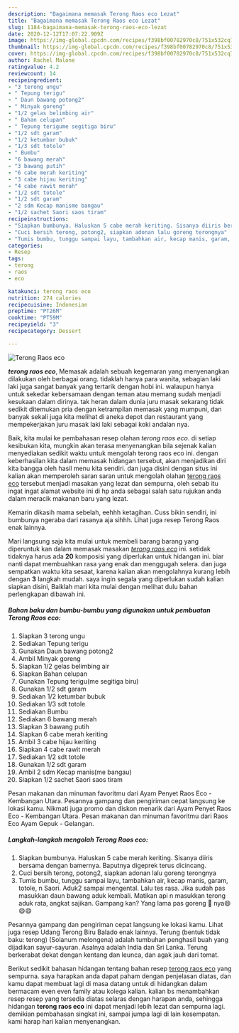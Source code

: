 ```yaml
---
description: "Bagaimana memasak Terong Raos eco Lezat"
title: "Bagaimana memasak Terong Raos eco Lezat"
slug: 1184-bagaimana-memasak-terong-raos-eco-lezat
date: 2020-12-12T17:07:22.909Z
image: https://img-global.cpcdn.com/recipes/f398bf00782970c8/751x532cq70/terong-raos-eco-foto-resep-utama.jpg
thumbnail: https://img-global.cpcdn.com/recipes/f398bf00782970c8/751x532cq70/terong-raos-eco-foto-resep-utama.jpg
cover: https://img-global.cpcdn.com/recipes/f398bf00782970c8/751x532cq70/terong-raos-eco-foto-resep-utama.jpg
author: Rachel Malone
ratingvalue: 4.2
reviewcount: 14
recipeingredient:
- "3 terong ungu"
- " Tepung terigu"
- " Daun bawang potong2"
- " Minyak goreng"
- "1/2 gelas belimbing air"
- " Bahan celupan"
- " Tepung terigume segitiga biru"
- "1/2 sdt garam"
- "1/2 ketumbar bubuk"
- "1/3 sdt totole"
- " Bumbu"
- "6 bawang merah"
- "3 bawang putih"
- "6 cabe merah keriting"
- "3 cabe hijau keriting"
- "4 cabe rawit merah"
- "1/2 sdt totole"
- "1/2 sdt garam"
- "2 sdm Kecap manisme bangau"
- "1/2 sachet Saori saos tiram"
recipeinstructions:
- "Siapkan bumbunya. Haluskan 5 cabe merah keriting. Sisanya diiris bersama dengan bamernya. Baputnya digeprek terus dicincang."
- "Cuci bersih terong, potong2, siapkan adonan lalu goreng terongnya"
- "Tumis bumbu, tunggu sampai layu, tambahkan air, kecap manis, garam, totole, n Saori. Aduk2 sampai mengental. Lalu tes rasa. Jika sudah pas masukkan daun bawang aduk kembali. Matikan api n masukkan terong aduk rata, angkat sajikan. Gampang kan? Yang lama pas goreng 🍆 nya😄😄😄"
categories:
- Resep
tags:
- terong
- raos
- eco

katakunci: terong raos eco 
nutrition: 274 calories
recipecuisine: Indonesian
preptime: "PT26M"
cooktime: "PT59M"
recipeyield: "3"
recipecategory: Dessert

---
```



![Terong Raos eco](https://img-global.cpcdn.com/recipes/f398bf00782970c8/751x532cq70/terong-raos-eco-foto-resep-utama.jpg)

<b><i>terong raos eco</i></b>, Memasak adalah sebuah kegemaran yang menyenangkan dilakukan oleh berbagai orang. tidaklah hanya para wanita, sebagian laki laki juga sangat banyak yang tertarik dengan hobi ini. walaupun hanya untuk sekedar kebersamaan dengan teman atau memang sudah menjadi kesukaan dalam dirinya. tak heran dalam dunia juru masak sekarang tidak sedikit ditemukan pria dengan ketrampilan memasak yang mumpuni, dan banyak sekali juga kita melihat di aneka depot dan restaurant yang mempekerjakan juru masak laki laki sebagai koki andalan nya.

Baik, kita mulai ke pembahasan resep olahan <i>terong raos eco</i>. di setiap kesibukan kita, mungkin akan terasa menyenangkan bila sejenak kalian menyediakan sedikit waktu untuk mengolah terong raos eco ini. dengan keberhasilan kita dalam memasak hidangan tersebut, akan menjadikan diri kita bangga oleh hasil menu kita sendiri. dan juga disini dengan situs ini kalian akan memperoleh saran saran untuk mengolah olahan <u>terong raos eco</u> tersebut menjadi masakan yang lezat dan sempurna, oleh sebab itu ingat ingat alamat website ini di hp anda sebagai salah satu rujukan anda dalam meracik makanan baru yang lezat.

Kemarin dikasih mama sebelah, eehhh ketagihan. Cuss bikin sendiri, ini bumbunya ngeraba dari rasanya aja sihhh. Lihat juga resep Terong Raos enak lainnya.


Mari langsung saja kita mulai untuk membeli barang barang yang diperuntuk kan dalam memasak masakan <u><i>terong raos eco</i></u> ini. setidak tidaknya harus ada <b>20</b> komposisi yang diperlukan untuk hidangan ini. biar nanti dapat membuahkan rasa yang enak dan menggugah selera. dan juga sempatkan waktu kita sesaat, karena kalian akan mengolahnya kurang lebih dengan <b>3</b> langkah mudah. saya ingin segala yang diperlukan sudah kalian siapkan disini, Baiklah mari kita mulai dengan melihat dulu bahan perlengkapan dibawah ini.

<!--inarticleads1-->

##### Bahan baku dan bumbu-bumbu yang digunakan untuk pembuatan Terong Raos eco:

1. Siapkan 3 terong ungu
1. Sediakan  Tepung terigu
1. Gunakan  Daun bawang potong2
1. Ambil  Minyak goreng
1. Siapkan 1/2 gelas belimbing air
1. Siapkan  Bahan celupan
1. Gunakan  Tepung terigu(me segitiga biru)
1. Gunakan 1/2 sdt garam
1. Sediakan 1/2 ketumbar bubuk
1. Sediakan 1/3 sdt totole
1. Sediakan  Bumbu
1. Sediakan 6 bawang merah
1. Siapkan 3 bawang putih
1. Siapkan 6 cabe merah keriting
1. Ambil 3 cabe hijau keriting
1. Siapkan 4 cabe rawit merah
1. Sediakan 1/2 sdt totole
1. Gunakan 1/2 sdt garam
1. Ambil 2 sdm Kecap manis(me bangau)
1. Siapkan 1/2 sachet Saori saos tiram


Pesan makanan dan minuman favoritmu dari Ayam Penyet Raos Eco - Kembangan Utara. Pesannya gampang dan pengiriman cepat langsung ke lokasi kamu. Nikmati juga promo dan diskon menarik dari Ayam Penyet Raos Eco - Kembangan Utara. Pesan makanan dan minuman favoritmu dari Raos Eco Ayam Gepuk - Gelangan. 

<!--inarticleads2-->

##### Langkah-langkah mengolah Terong Raos eco:

1. Siapkan bumbunya. Haluskan 5 cabe merah keriting. Sisanya diiris bersama dengan bamernya. Baputnya digeprek terus dicincang.
1. Cuci bersih terong, potong2, siapkan adonan lalu goreng terongnya
1. Tumis bumbu, tunggu sampai layu, tambahkan air, kecap manis, garam, totole, n Saori. Aduk2 sampai mengental. Lalu tes rasa. Jika sudah pas masukkan daun bawang aduk kembali. Matikan api n masukkan terong aduk rata, angkat sajikan. Gampang kan? Yang lama pas goreng 🍆 nya😄😄😄


Pesannya gampang dan pengiriman cepat langsung ke lokasi kamu. Lihat juga resep Udang Terong Biru Balado enak lainnya. Terung (bentuk tidak baku: terong) (Solanum melongena) adalah tumbuhan penghasil buah yang dijadikan sayur-sayuran. Asalnya adalah India dan Sri Lanka. Terung berkerabat dekat dengan kentang dan leunca, dan agak jauh dari tomat. 

Berikut sedikit bahasan hidangan tentang bahan resep <u>terong raos eco</u> yang sempurna. saya harapkan anda dapat paham dengan penjelasan diatas, dan kamu dapat membuat lagi di masa datang untuk di hidangkan dalam bermacam even even family atau kolega kalian. kalian bs menambahkan resep resep yang tersedia diatas selaras dengan harapan anda, sehingga hidangan <b>terong raos eco</b> ini dapat menjadi lebih lezat dan sempurna lagi. demikian pembahasan singkat ini, sampai jumpa lagi di lain kesempatan. kami harap hari kalian menyenangkan.
